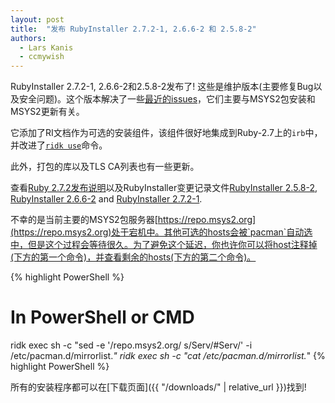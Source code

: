 ```yaml
---
layout: post
title:  "发布 RubyInstaller 2.7.2-1, 2.6.6-2 和 2.5.8-2"
authors:
  - Lars Kanis
  - ccmywish
---
```


RubyInstaller 2.7.2-1, 2.6.6-2和2.5.8-2发布了! 这些是维护版本(主要修复Bug以及安全问题)。这个版本解决了一些[最近的issues](https://github.com/oneclick/rubyinstaller2/issues/184)，它们主要与MSYS2包安装和MSYS2更新有关。

它添加了RI文档作为可选的安装组件，该组件很好地集成到Ruby-2.7上的`irb`中，并改进了[`ridk use`](https://github.com/oneclick/rubyinstaller2/wiki/The-ridk-tool)命令。

此外，打包的库以及TLS CA列表也有一些更新。

查看[Ruby 2.7.2发布说明](https://www.ruby-lang.org/en/news/2020/10/02/ruby-2-7-2-released/)以及RubyInstaller变更记录文件[RubyInstaller 2.5.8-2](https://github.com/oneclick/rubyinstaller2/blob/master/CHANGELOG-2.5.md#rubyinstaller-258-2---2020-10-06), [RubyInstaller 2.6.6-2](https://github.com/oneclick/rubyinstaller2/blob/master/CHANGELOG-2.6.md#rubyinstaller-266-2---2020-10-06) and [RubyInstaller 2.7.2-1](https://github.com/oneclick/rubyinstaller2/blob/master/CHANGELOG-2.7.md#rubyinstaller-272-1---2020-10-06).


不幸的是当前主要的MSYS2包服务器[https://repo.msys2.org](https://repo.msys2.org)处于宕机中。其他可选的hosts会被`pacman`自动选中，但是这个过程会等待很久。为了避免这个延迟，你也许你可以将host注释掉(下方的第一个命令)，并查看剩余的hosts(下方的第二个命令)。

{% highlight PowerShell %}
# In PowerShell or CMD
ridk exec sh -c "sed -e '/repo.msys2.org/ s/Serv/#Serv/' -i /etc/pacman.d/mirrorlist.*"
ridk exec sh -c "cat /etc/pacman.d/mirrorlist.*"
{% highlight PowerShell %}

所有的安装程序都可以在[下载页面]({{ "/downloads/" | relative_url }})找到!
